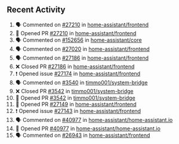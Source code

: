 ## Recent Activity

<!--START_SECTION:activity-->
1. 🗣 Commented on [#27210](https://github.com/home-assistant/frontend/issues/27210) in [home-assistant/frontend](https://github.com/home-assistant/frontend)
2. 💪 Opened PR [#27210](https://github.com/home-assistant/frontend/pull/27210) in [home-assistant/frontend](https://github.com/home-assistant/frontend)
3. 🗣 Commented on [#152656](https://github.com/home-assistant/core/issues/152656) in [home-assistant/core](https://github.com/home-assistant/core)
4. 🗣 Commented on [#27020](https://github.com/home-assistant/frontend/issues/27020) in [home-assistant/frontend](https://github.com/home-assistant/frontend)
5. 🗣 Commented on [#27186](https://github.com/home-assistant/frontend/issues/27186) in [home-assistant/frontend](https://github.com/home-assistant/frontend)
6. ❌ Closed PR [#27186](https://github.com/home-assistant/frontend/pull/27186) in [home-assistant/frontend](https://github.com/home-assistant/frontend)
7. ❗ Opened issue [#27174](https://github.com/home-assistant/frontend/issues/27174) in [home-assistant/frontend](https://github.com/home-assistant/frontend)
8. 🗣 Commented on [#3540](https://github.com/timmo001/system-bridge/issues/3540) in [timmo001/system-bridge](https://github.com/timmo001/system-bridge)
9. ❌ Closed PR [#3542](https://github.com/timmo001/system-bridge/pull/3542) in [timmo001/system-bridge](https://github.com/timmo001/system-bridge)
10. 💪 Opened PR [#3542](https://github.com/timmo001/system-bridge/pull/3542) in [timmo001/system-bridge](https://github.com/timmo001/system-bridge)
11. 💪 Opened PR [#27149](https://github.com/home-assistant/frontend/pull/27149) in [home-assistant/frontend](https://github.com/home-assistant/frontend)
12. ❗ Opened issue [#27143](https://github.com/home-assistant/frontend/issues/27143) in [home-assistant/frontend](https://github.com/home-assistant/frontend)
13. 🗣 Commented on [#40977](https://github.com/home-assistant/home-assistant.io/issues/40977) in [home-assistant/home-assistant.io](https://github.com/home-assistant/home-assistant.io)
14. 💪 Opened PR [#40977](https://github.com/home-assistant/home-assistant.io/pull/40977) in [home-assistant/home-assistant.io](https://github.com/home-assistant/home-assistant.io)
15. 🗣 Commented on [#26943](https://github.com/home-assistant/frontend/issues/26943) in [home-assistant/frontend](https://github.com/home-assistant/frontend)
<!--END_SECTION:activity-->
